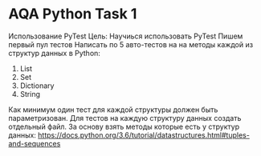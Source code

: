 # AQA Python Task 1
Использование PyTest
Цель: Научиься использовать PyTest
Пишем первый пул тестов
Написать по 5 авто-тестов на на методы каждой из структур данных в Python:
1) List
2) Set
3) Dictionary
4) String

Как минимум один тест для каждой структуры должен быть параметризован.
Для тестов на каждую структуру данных создать отдельный файл.
За основу взять методы которые есть у структур данных: 
https://docs.python.org/3.6/tutorial/datastructures.html#tuples-and-sequences
